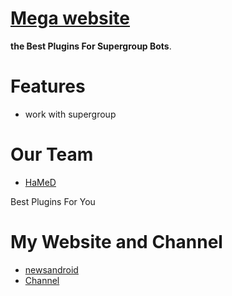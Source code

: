 # [Mega website](https://newsandroid.ir)


**the Best Plugins For Supergroup Bots**.
# Features

* work with supergroup

# Our Team

* [HaMeD](telegram.me/tehran980)

Best Plugins For You

# My Website and Channel

* [newsandroid](http://newsandroid.ir)
* [Channel](telegram.me/newsandroid)
